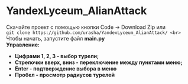 # YandexLyceum_AlianAttack
Скачайте проект с помощью кнопки Code -> Download Zip или <br>
    `git clone https://github.com/urasha/YandexLyceum_AlianAttack/ <br>`
Чтобы начать, запустите файл <b>main.py<b> <br>
<b>Управление:<b> <br>
  <ul>
    <li>
  Цифрами 1, 2, 3 - выбор турели; <br>
    </li>
    <li>
  Стрелочки вверх, вниз - переключение между пунктами меню;
    </li>
    <li>
  Enter - подтверждение выбора в меню
    </li>
    <li>
  Пробел - просмотр радиусов турелей
    </li>
  </ul>
